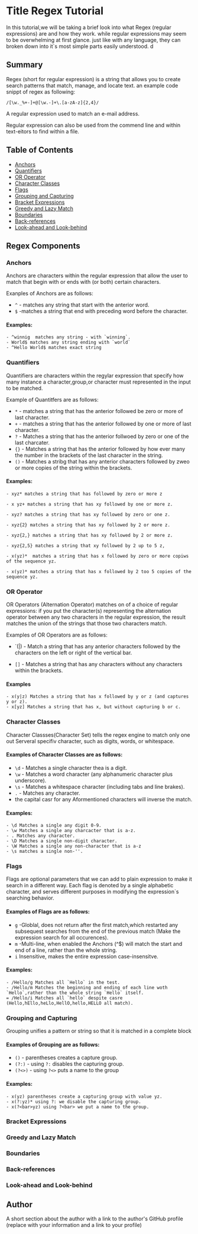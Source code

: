 # Title Regex Tutorial

In this tutorial,we will be taking a brief look into what Regex (regular expressions) are and how they work. while regular expressions may seem to be overwhelming at first glance.
just like with any language, they can broken down into it`s most simple parts easily understood.  d

## Summary

Regex (short for regular expression) is a string that allows you to create search patterns that match, manage, and locate text. an example code snippt of regex as following:
```
/[\w._%+-]+@[\w.-]+\.[a-zA-z]{2,4}/
```
A regular expression used to match an e-mail address.

Regular expression can also be used from the commend line and within text-eitors to find within a file.

## Table of Contents

- [Anchors](#anchors)
- [Quantifiers](#quantifiers)
- [OR Operator](#or-operator)
- [Character Classes](#character-classes)
- [Flags](#flags)
- [Grouping and Capturing](#grouping-and-capturing)
- [Bracket Expressions](#bracket-expressions)
- [Greedy and Lazy Match](#greedy-and-lazy-match)
- [Boundaries](#boundaries)
- [Back-references](#back-references)
- [Look-ahead and Look-behind](#look-ahead-and-look-behind)

## Regex Components

### Anchors

Anchors are characters within the regular expression that allow the user to match that begin with or ends with (or both) certain characters.

Exanples of Anchors are as follows:

* `^` - matches any string that start with the anterior word.
* `$` -matches a string that end with preceding word before the character.

#### Examples:

```
- ^winnig  matches any string - with `winning`.
- World$ matches any string ending with `world`
- ^Hello World$ matches exact string 
```

### Quantifiers

Quantifiers are characters within the regylar expression that specify how many instance a character,group,or character must represented in the input to be matched.

Example of Quantitfers are as follows:

* `*` - matches a string that has the anterior followed be zero or more of last character.
* `+` - matches a string that has the anterior followed by one or more of last character.
* `?` - Matches a string that has the anterior follwoed by zero or one of the last charcater.
* `{}` - Matches a string that has the anterior followed by how ever many the number in the brackets of the last character in the string.
* `()` - Matches a stribg that has any anterior characters followed by zweo or more copies of the string within the brackets.

#### Examples:

```
- xyz* matches a string that has followed by zero or more z

- x yz+ matches a string that has xy followed by one or more z.

- xyz? matches a string that has xy followed by zero or one z.

- xyz{2} matches a string that has xy followed by 2 or more z.

- xyz{2,} matches a string that has xy followed by 2 or more z.

- xyz{2,5} matches a string that xy followed by 2 up to 5 z,

- x(yz)*  matches a string that has x followed by zero or more copiws of the sequence yz.

- x(yz)* matches a string that has x followed by 2 too 5 copies of the sequence yz.
```

### OR Operator

OR Operators (Alternation Operator) matches on of a choice of regular expressions: if you put the character(s) representing the alternation operator between any two characters in the regular expression, the result matches the union of the strings that those two characters match.

Examples of OR Operators are as follows:

* `(|) - Match a string that has any anterior characters followed by the characters on the left or right of the vertical bar.

* `[]` - Matches a string that has any characters without any characters within the brackets.

#### Examples
```
- x(y|z) Matches a string that has x followed by y or z (and captures y or z).
- x[yz] Matches a string that has x, but without capturing b or c.
```
### Character Classes

Character Classses(Character Set) tells the regex engine to match only one out Serveral specifiv character, such as digits, words, or whitespace.

#### Examples of Character Classes are as follows:

* `\d` - Matches a single character thea is a digit.
* `\w` - Matches a word character (any alphanumeric character plus underscore).
* `\s` - Matches a whitespace character (including tabs and line brakes).
* `.` - Matches any character.
* the capital casr for any Aformentioned characters will inverse the match.

#### Examples:

```
- \d Matches a single any digit 0-9.
- \w Matches a single any charcacter that is a-z.
- . Matches any character.
- \D Matches a single non-digit character.
- \W Matches a single any non-character that is a-z
- \s matches a single non-''.
```

### Flags

Flags are optional parameters that we can add to plain expression to make it search in a different way. Each flag is denoted by a single alphabetic character, and serves different purposes in modifying the expression`s searching behavior.

#### Examples of Flags are as follows:
* `g` -Globlal, does not return after the first match,which restarted any subsequest searches from the end of the previous match (Make the expression search for all occurences).
* `m` -Multi-line, when enabled  the Anchors (^$) will match the start and end of a line, rather than the whole string.
* `i` Insensitive, makes the entire expression case-insensitve.

#### Examples:

```
- /Hello/g Matches all `Hello` in the test.
- /Hello/m Matches the beginning and ending of each line woth `Hello`,rather than the whole string `Hello` itself.
= /Hello/i Matches all `hello` despite casre (Hello,hEllo,heLlo,HellO,hello,HELLO all match).
```

### Grouping and Capturing

Grouping unifies a pattern or string so that it is matched in a complete block

#### Examples of Grouping are as follows:

* `()` - parentheses creates a capture group.
* `(?:)` - using `?:` disables the capturing group.
* `(?<>)` - using `?<>` puts a name to the group

#### Examples:
```
- x(yz) parentheses create a capturing group with value yz.
- x(?:yz)* using ?: we disable the capturing group.
- x(?<bar>yz) using ?<bar> we put a name to the group.
```

### Bracket Expressions

### Greedy and Lazy Match

### Boundaries

### Back-references

### Look-ahead and Look-behind

## Author

A short section about the author with a link to the author's GitHub profile (replace with your information and a link to your profile)

